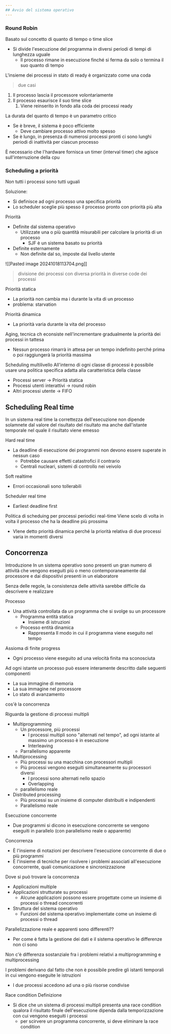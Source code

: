 ```yaml
---
## Avvio del sistema operativo
---
```

### Round Robin
Basato sul concetto di quanto di tempo o time slice
- Si divide l'esecuzione del programma in diversi periodi di tempi di lunghezza uguale
	- Il processo rimane in esecuzione finché si ferma da solo o termina il suo quanto di tempo

L'insieme dei processi in stato di ready è organizzato come una coda
> due casi

1. Il processo lascia il processore volontariamente
2. Il processo esaurisce il suo time slice
	1. Viene reinserito in fondo alla coda dei processi ready

La durata del quanto di tempo è un parametro critico
- Se è breve, il sistema è poco efficiente
	- Deve cambiare processo attivo molto spesso
- Se è lungo, in presenza di numerosi processi pronti ci sono lunghi periodi di inattività per ciascun processo

È necessario che l'hardware fornisca un timer (interval timer) che agisce sull'interruzione della cpu

### Scheduling a priorità
Non tutti i processi sono tutti uguali

Soluzione:
- Si definisce ad ogni processo una specifica priorità
- Lo scheduler sceglie più spesso il processo pronto con priorità più alta

Priorità
- Definite dal sistema operativo
	- Utilizzate una o più quantità misurabili per calcolare la priorità di un processo
		- SJF è un sistema basato su priorità
- Definite esternamente
	- Non definite dal so, imposte dal livello utente

![[Pasted image 20241018113704.png]]
> divisione dei processi con diversa priorità in diverse code dei processi

Priorità statica
- La priorità non cambia ma i durante la vita di un processo
- problema: starvation

Priorità dinamica
- La priorità varia durante la vita del processo

Aging, tecnica ch econsiste nell'incrementare gradualmente la priorità dei processi in tattesa
- Nessun processo rimarrà in attesa per un tempo indefinito perché prima o poi raggiungerà la priorità massima

Scheduling multilivello
All'interno di ogni classe di processi è possibile usare una politica specifica adatta alla caratteristica della classe

- Processi server -> Priorità statica
- Processi utenti interattivi -> round robin
- Altri processi utente -> FIFO

## Scheduling Real time
In un sistema real time la correttezza dell'esecuzione non dipende solamnete dal valore del risultato del risultato ma anche dall'istante temporale nel quale il risultato viene emesso

Hard real time
- La deadline di esecuzione dei programmi non devono essere superate in nessun caso
	- Potrebbe causare effetti catastrofici il contrario
	- Centrali nucleari, sistemi di controllo nei veivolo

Soft realtime
- Errori occasionali sono tollerabili

Scheduler real time
- Earliest deadline first

Politica di scheduing per processi periodici real-time
Viene scelo di volta in volta il processo che ha la deadline più prossima
- VIene detto priorità dinamica perché la priorità relativa di due processi varia in momenti diversi

## Concorrenza
Introduzione
In un sistema operativo sono presenti un gran numero di attività che vengono eseguiti più o meno contemporaneamente dal processore e dai dispositivi presenti in un elaboratore

Senza delle regole, la consistenza delle attività sarebbe difficile da descrivere e realizzare

Processo
- Una attività controllata da un programma che si svolge su un processore
	- Programma entità statica
		- Insieme di istruzioni
	- Processo entità dinamica
		- Rappresenta Il modo in cui il programma viene eseguito nel tempo

Assioma di finite progress
- Ogni processo viene eseguito ad una velocità finita ma sconosciuta


Ad ogni istante un processo può essere interamente descritto dalle seguenti componenti
- La sua immagine di memoria
- La sua immagine nel processore
- Lo stato di avanzamento

cos'è la concorrenza

Riguarda la gestione di processi multipli
- Multiprogramming
	- Un processore, più processi
		- I processi multipli sono "alternati nel tempo", ad ogni istante al massimo un processo è in esecuzione
		- Interleaving
	- Parrallelismo apparente
- Multiprocessing
	- Più processi su una macchina con processori multipli
	- Più processi vengono eseguiti simultaneamente su processori diversi
		- I processi sono alternati nello spazio
		- Overlapping
	- parallelismo reale
- Distributed processing
	- Più processi su un insieme di computer distribuiti e indipendenti
	- Parallelismo reale

Esecuzione concorrente
- Due programmi si dicono in esecuzione concorrente se vengono eseguiti in parallelo (con parallelismo reale o apparente)

Concorrenza
- È l'insieme di notazioni per descrivere l'esecuzione concorrente di due o più programmi
- È l'insieme di tecniche per risolvere i problemi associati all'esecuzione concorrente, quali comunicazione e sincronizzazione

Dove si può trovare la concorrenza
- Applicazioni multiple
- Applicazioni strutturate su processi
	- Alcune applicazioni possono essere progettate come un insieme di processi o thread concorrenti
- Struttura del sistema operativo
	- Funzioni del sistema operativo implementate come un insieme di processi o thread

Parallelizzazione reale e apparenti sono differenti??
- Per come è fatta la gestione dei dati e il sistema operativo le differenze non ci sono

Non c'è differenza sostanziale fra i problemi relativi a multiprogramming e multiprocessing

 I problemi derivano dal fatto che non è possibile predire gli istanti temporali in cui vengono eseguite le istruzioni
- I due processi accedono ad una o più risorse condivise

Race condition
Definizione
- Si dice che un sistema di processi multipli presenta una race condition qualora il risultato finale dell'esecuzione dipenda dalla temporizzazione con cui vengono eseguiti i processi
	- per scirvere un programma concorrente, si deve eliminare la race condition

 